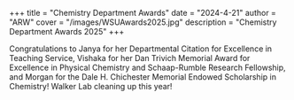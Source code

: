 +++
title = "Chemistry Department Awards"
date = "2024-4-21"
author = "ARW"
cover = "/images/WSUAwards2025.jpg"
description = "Chemistry Department Awards 2025"
+++

Congratulations to Janya for her Departmental Citation for Excellence in Teaching Service, Vishaka for her Dan Trivich Memorial Award for Excellence in Physical Chemistry and Schaap-Rumble Research Fellowship, and Morgan for the Dale H. Chichester Memorial Endowed Scholarship in Chemistry! Walker Lab cleaning up this year!
